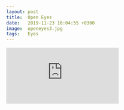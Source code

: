 ```yaml
---
layout: post
title:  Open Eyes
date:   2019-11-23 16:04:55 +0300
image:  openeyes3.jpg
tags:   Eyes
---
```


<iframe src="https://www.youtube.com/embed/c-PeaSGSGa4" frameborder="0" allowfullscreen></iframe>
